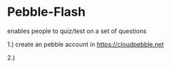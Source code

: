 # Pebble-Flash
enables people to quiz/test on a set of questions

1.)  create an pebble account in https://cloudpebble.net

2.)  
